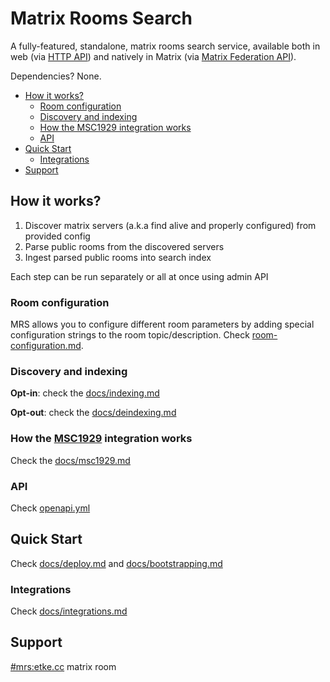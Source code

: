 # Matrix Rooms Search

A fully-featured, standalone, matrix rooms search service, available both in web (via [HTTP API](./openapi.yml)) and natively in Matrix (via [Matrix Federation API](./docs/integrations.md)).

Dependencies? None.

<!-- vim-markdown-toc GitLab -->

* [How it works?](#how-it-works)
  * [Room configuration](#room-configuration)
  * [Discovery and indexing](#discovery-and-indexing)
  * [How the MSC1929 integration works](#how-the-msc1929-integration-works)
  * [API](#api)
* [Quick Start](#quick-start)
  * [Integrations](#integrations)
* [Support](#support)

<!-- vim-markdown-toc -->

## How it works?

1. Discover matrix servers (a.k.a find alive and properly configured) from provided config
2. Parse public rooms from the discovered servers
3. Ingest parsed public rooms into search index

Each step can be run separately or all at once using admin API

### Room configuration

MRS allows you to configure different room parameters by adding special configuration strings to the room topic/description.
Check [room-configuration.md](./docs/room-configuration.md).

### Discovery and indexing

**Opt-in**: check the [docs/indexing.md](./docs/indexing.md)

**Opt-out**: check the [docs/deindexing.md](./docs/deindexing.md)

### How the [MSC1929](https://github.com/matrix-org/matrix-spec-proposals/pull/1929) integration works

Check the [docs/msc1929.md](./docs/msc1929.md)

### API

Check [openapi.yml](./openapi.yml)

## Quick Start

Check [docs/deploy.md](./docs/deploy.md) and [docs/bootstrapping.md](./docs/bootstrapping.md)

### Integrations

Check [docs/integrations.md](./docs/integrations.md)

## Support

[#mrs:etke.cc](https://matrix.to/#/#mrs:etke.cc) matrix room

